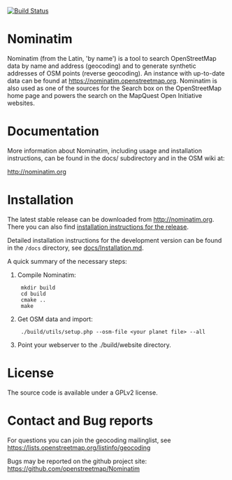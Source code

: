 [![Build Status](https://travis-ci.org/openstreetmap/Nominatim.svg?branch=master)](https://travis-ci.org/openstreetmap/Nominatim)

Nominatim
=========

Nominatim (from the Latin, 'by name') is a tool to search OpenStreetMap data
by name and address (geocoding) and to generate synthetic addresses of
OSM points (reverse geocoding). An instance with up-to-date data can be found
at https://nominatim.openstreetmap.org. Nominatim is also used as one of the
sources for the Search box on the OpenStreetMap home page and powers the search
on the MapQuest Open Initiative websites.

Documentation
=============

More information about Nominatim, including usage and installation instructions,
can be found in the docs/ subdirectory and in the OSM wiki at:

http://nominatim.org

Installation
============

The latest stable release can be downloaded from http://nominatim.org.
There you can also find [installation instructions for the release](http://nominatim.org/release-docs/latest/Installation).

Detailed installation instructions for the development version can be
found in the `/docs` directory, see [docs/Installation.md](docs/Installation.md).

A quick summary of the necessary steps:

1. Compile Nominatim:

        mkdir build
        cd build
        cmake ..
        make

2. Get OSM data and import:

        ./build/utils/setup.php --osm-file <your planet file> --all

3. Point your webserver to the ./build/website directory.


License
=======

The source code is available under a GPLv2 license.

Contact and Bug reports
======================

For questions you can join the geocoding mailinglist, see
https://lists.openstreetmap.org/listinfo/geocoding

Bugs may be reported on the github project site:
https://github.com/openstreetmap/Nominatim
